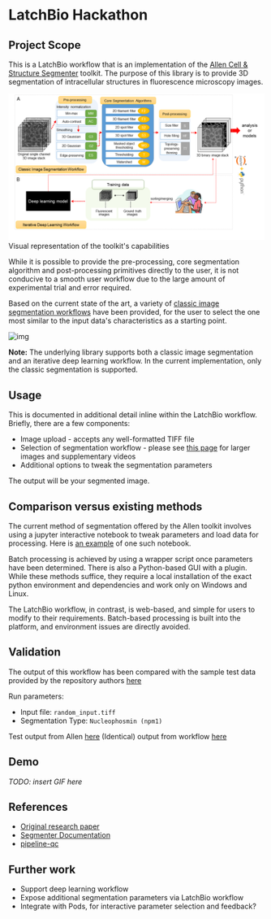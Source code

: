 # LatchBio Hackathon

## Project Scope

This is a LatchBio workflow that is an implementation of the [Allen Cell & Structure Segmenter](https://www.allencell.org/segmenter.html) toolkit. The purpose of this library is to provide 3D segmentation of intracellular structures in fluorescence microscopy images.

![img](docs/overview.png)
Visual representation of the toolkit's capabilities

While it is possible to provide the pre-processing, core segmentation algorithm and post-processing primitives directly to the user, it is not conducive to a smooth user workflow due to the large amount of experimental trial and error required.

Based on the current state of the art, a variety of [classic image segmentation workflows](https://www.allencell.org/segmenter.html#lookup-table) have been provided, for the user to select the one most similar to the input data's characteristics as a starting point.

![img](docs/workflows.png)

**Note:** The underlying library supports both a classic image segmentation and an iterative deep learning workflow. In the current implementation, only the classic segmentation is supported.

## Usage

This is documented in additional detail inline within the LatchBio workflow. Briefly, there are a few components:

- Image upload - accepts any well-formatted TIFF file
- Selection of segmentation workflow - please see [this page](https://www.allencell.org/segmenter.html#lookup-table) for larger images and supplementary videos
- Additional options to tweak the segmentation parameters

The output will be your segmented image.

## Comparison versus existing methods

The current method of segmentation offered by the Allen toolkit involves using a jupyter interactive notebook to tweak parameters and load data for processing. Here is [an example](https://github.com/AllenCell/aics-segmentation/blob/main/lookup_table_demo/demo_TNNI1.ipynb) of one such notebook.

Batch processing is achieved by using a wrapper script once parameters have been determined. There is also a Python-based GUI with a plugin. While these methods suffice, they require a local installation of the exact python environment and dependencies and work only on Windows and Linux.

The LatchBio workflow, in contrast, is web-based, and simple for users to modify to their requirements. Batch-based processing is built into the platform, and environment issues are directly avoided.


## Validation

The output of this workflow has been compared with the sample test data provided by the repository authors [here](https://github.com/AllenCell/aics-segmentation/tree/main/aicssegmentation/tests/resources/images)

Run parameters:
 - Input file: `random_input.tiff`
 - Segmentation Type: `Nucleophosmin (npm1)`


Test output from Allen [here](https://github.com/AllenCell/aics-segmentation/blob/main/aicssegmentation/tests/resources/images/expected_npm1_struct_segmentation.tiff)
(Identical) output from workflow [here](docs/processed_npm1_struct_segmentation.tiff)


## Demo

_TODO: insert GIF here_

## References

- [Original research paper](https://www.biorxiv.org/content/10.1101/491035v2)
- [Segmenter Documentation](https://www.allencell.org/segmenter.html)
- [pipeline-qc](https://github.com/aics-int/pipeline_qc/blob/master/pipeline_qc/segmentation/structure/structure_seg_service.py)


## Further work

- Support deep learning workflow
- Expose additional segmentation parameters via LatchBio workflow
- Integrate with Pods, for interactive parameter selection and feedback?

